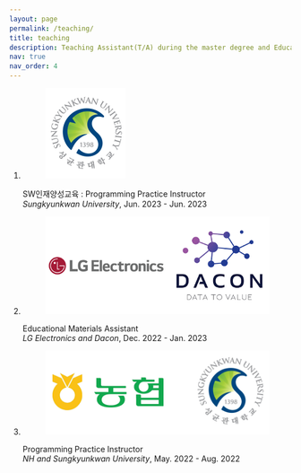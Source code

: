 ```yaml
---
layout: page
permalink: /teaching/
title: teaching
description: Teaching Assistant(T/A) during the master degree and Educational materials assistant
nav: true
nav_order: 4
---
```


<div class="publications">
<ol class="bibliography">
 <li>
  <div class="row">
   <div class="col-sm-2 preview">
    <figure> <picture> <source class="responsive-img-srcset" media="(max-width: 480px)" srcset="/assets/img/skku-480.webp"> <source class="responsive-img-srcset" media="(max-width: 800px)" srcset="/assets/img/skku-800.webp"> <source class="responsive-img-srcset" media="(max-width: 1400px)" srcset="/assets/img/skku-1400.webp"> <img src="/assets/img/skku.png" class="preview z-depth-1 rounded" width="auto" height="auto" alt="skku.png" onerror="this.onerror=null; $('.responsive-img-srcset').remove();"> </picture></figure>
   </div>
   <div id="submission1" class="col-sm-8">
    <div class="title">SW인재양성교육 : Programming Practice Instructor</div>
    <div class="periodical"><em>Sungkyunkwan University</em>, Jun. 2023 - Jun. 2023 </div>
    <div class="periodical"> </div>
   </div>
  </div>
 </li>

 <li>
  <div class="row">
   <div class="col-sm-2 preview">
    <figure> <picture> <source class="responsive-img-srcset" media="(max-width: 480px)" srcset="/assets/img/lg-dacon-480.webp"> <source class="responsive-img-srcset" media="(max-width: 800px)" srcset="/assets/img/lg-dacon-800.webp"> <source class="responsive-img-srcset" media="(max-width: 1400px)" srcset="/assets/img/lg-dacon-1400.webp"> <img src="/assets/img/lg-dacon.png" class="preview z-depth-1 rounded" width="auto" height="auto" alt="lg-dacon.png" onerror="this.onerror=null; $('.responsive-img-srcset').remove();"> </picture></figure>
   </div>
   <div id="submission1" class="col-sm-8">
    <div class="title">Educational Materials Assistant</div>
    <div class="periodical"><em>LG Electronics and Dacon</em>, Dec. 2022 - Jan. 2023 </div>
    <div class="periodical"> </div>
   </div>
  </div>
 </li>
 <li>
  <div class="row">
  <div class="col-sm-2 preview">
    <figure> <picture> <source class="responsive-img-srcset" media="(max-width: 480px)" srcset="/assets/img/nh-skku-480.webp"> <source class="responsive-img-srcset" media="(max-width: 800px)" srcset="/assets/img/nh-skku-800.webp"> <source class="responsive-img-srcset" media="(max-width: 1400px)" srcset="/assets/img/nh-skku-1400.webp"> <img src="/assets/img/nh-skku.png" class="preview z-depth-1 rounded" width="auto" height="auto" alt="nh-skku.png" onerror="this.onerror=null; $('.responsive-img-srcset').remove();"> </picture></figure>
   </div>
   <div id="submission2" class="col-sm-8">
    <div class="title">Programming Practice Instructor</div>
    <div class="periodical"><em>NH and Sungkyunkwan University</em>, May. 2022 - Aug. 2022 </div>
    <div class="periodical"> </div>
   </div>
  </div>
 </li>

</ol>

</div>